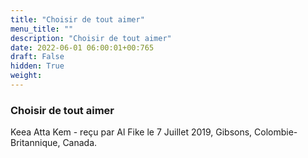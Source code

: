 ```yaml
---
title: "Choisir de tout aimer"
menu_title: ""
description: "Choisir de tout aimer"
date: 2022-06-01 06:00:01+00:765
draft: False
hidden: True
weight:
---
```

### Choisir de tout aimer

Keea Atta Kem - reçu par Al Fike le 7 Juillet 2019, Gibsons, Colombie-Britannique, Canada.



